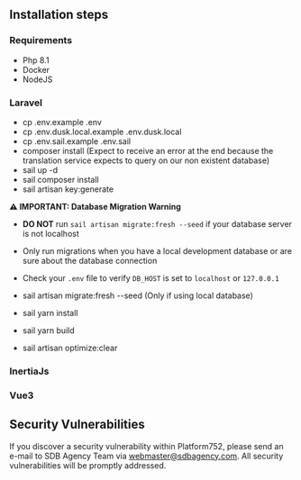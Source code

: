 ## Installation steps

### Requirements
- Php 8.1
- Docker
- NodeJS

### Laravel
- cp .env.example .env
- cp .env.dusk.local.example .env.dusk.local
- cp .env.sail.example .env.sail
- composer install (Expect to receive an error at the end because the translation service expects to query on our non existent database)
- sail up -d
- sail composer install
- sail artisan key:generate

**⚠️ IMPORTANT: Database Migration Warning**
- **DO NOT** run `sail artisan migrate:fresh --seed` if your database server is not localhost
- Only run migrations when you have a local development database or are sure about the database connection
- Check your `.env` file to verify `DB_HOST` is set to `localhost` or `127.0.0.1`

- sail artisan migrate:fresh --seed (Only if using local database)
- sail yarn install
- sail yarn build
- sail artisan optimize:clear

### InertiaJs
### Vue3

## Security Vulnerabilities

If you discover a security vulnerability within Platform752, please send an e-mail to SDB Agency Team via [webmaster@sdbagency.com](mailto:webmaster@sdbagency.com). All security vulnerabilities will be promptly addressed.
